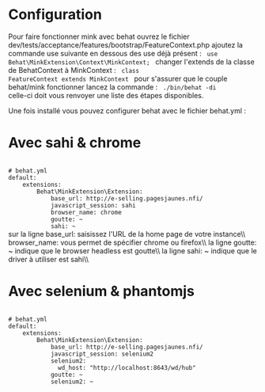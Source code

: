 # Configuration

Pour faire fonctionner mink avec behat ouvrez le fichier
<file>
dev/tests/acceptance/features/bootstrap/FeatureContext.php
</file>
ajoutez la commande use suivante en dessous des use déjà présent :
<code>
use Behat\MinkExtension\Context\MinkContext;
</code>
changer l'extends de la classe de BehatContext à MinkContext :
<code>
class FeatureContext extends MinkContext
</code>
pour s'assurer que le couple behat/mink fonctionner lancez la commande :
<code>
./bin/behat -di
</code>
celle-ci doit vous renvoyer une liste des étapes disponibles.

Une fois installé vous pouvez configurer behat avec le fichier behat.yml :

# Avec sahi & chrome

<code json>
# behat.yml
default:
    extensions:
        Behat\MinkExtension\Extension:
            base_url: http://e-selling.pagesjaunes.nfi/
            javascript_session: sahi
            browser_name: chrome
            goutte: ~
            sahi: ~
</code>
sur la ligne base_url: saisissez l'URL de la home page de votre instance\\
browser_name: vous permet de spécifier chrome ou firefox\\
la ligne goutte: ~ indique que le browser headless est goutte\\
la ligne sahi: ~ indique que le driver à utiliser est sahi\\

# Avec selenium & phantomjs

<code json>
# behat.yml
default:
    extensions:
        Behat\MinkExtension\Extension:
            base_url: http://e-selling.pagesjaunes.nfi/
            javascript_session: selenium2
            selenium2:
              wd_host: "http://localhost:8643/wd/hub"
            goutte: ~
            selenium2: ~
</code>

